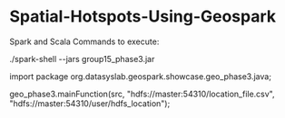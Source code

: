 # Spatial-Hotspots-Using-Geospark

Spark and Scala Commands to execute:

./spark-shell --jars group15_phase3.jar

import package org.datasyslab.geospark.showcase.geo_phase3.java;

geo_phase3.mainFunction(src, "hdfs://master:54310/location_file.csv", "hdfs://master:54310/user/hdfs_location");


